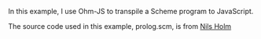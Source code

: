 In this example, I use Ohm-JS to transpile a Scheme program to JavaScript.

The source code used in this example, prolog.scm, is from [Nils Holm]()

```
```